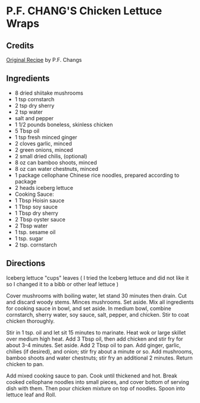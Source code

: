# P.F. CHANG'S Chicken Lettuce Wraps 

## Credits

[Original Recipe](http://pub19.ezboard.com/frobbiesrecipeboard42260reciperequests.showMessage?topicID=130.topic&index=1 "http://pub19.ezboard.com/frobbiesrecipeboard42260reciperequests.showMessage?topicID=130.topic&index=1") by P.F. Changs

## Ingredients

- 8 dried shiitake mushrooms
- 1 tsp cornstarch
- 2 tsp dry sherry
- 2 tsp water
- salt and pepper
- 1 1/2 pounds boneless, skinless chicken
- 5 Tbsp oil
- 1 tsp fresh minced ginger
- 2 cloves garlic, minced
- 2 green onions, minced
- 2 small dried chilis, (optional)
- 8 oz can bamboo shoots, minced
- 8 oz can water chestnuts, minced
- 1 package cellophane Chinese rice noodles, prepared according to package 
- 2 heads iceberg lettuce
- Cooking Sauce:
- 1 Tbsp Hoisin sauce
- 1 Tbsp soy sauce
- 1 Tbsp dry sherry
- 2 Tbsp oyster sauce
- 2 Tbsp water
- 1 tsp. sesame oil
- 1 tsp. sugar
- 2 tsp. cornstarch

## Directions

Iceberg lettuce "cups" leaves ( I tried the Iceberg lettuce and did not like it so I changed it to a bibb or other leaf lettuce )  
  
Cover mushrooms with boiling water, let stand 30 minutes then drain. Cut and discard woody stems. Minces mushrooms. Set aside. Mix all ingredients for cooking sauce in bowl, and set aside. In medium bowl, combine cornstarch, sherry water, soy sauce, salt, pepper, and chicken. Stir to coat chicken thoroughly.  
  
Stir in 1 tsp. oil and let sit 15 minutes to marinate. Heat wok or large skillet over medium high heat. Add 3 Tbsp oil, then add chicken and stir fry for about 3-4 minutes. Set aside. Add 2 Tbsp oil to pan. Add ginger, garlic, chilies (if desired), and onion; stir fry about a minute or so. Add mushrooms, bamboo shoots and water chestnuts; stir fry an additional 2 minutes. Return chicken to pan.  
  
Add mixed cooking sauce to pan. Cook until thickened and hot. Break cooked cellophane noodles into small pieces, and cover bottom of serving dish with them. Then pour chicken mixture on top of noodles. Spoon into lettuce leaf and Roll.

